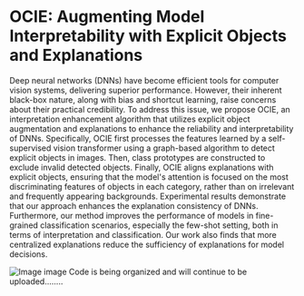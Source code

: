 # OCIE:  Augmenting Model Interpretability with Explicit Objects and Explanations

Deep neural networks (DNNs) have become efficient tools for computer vision systems, delivering superior performance. However, their inherent black-box nature, along with bias and shortcut learning, raise concerns about their practical credibility. To address this issue, we propose OCIE, an interpretation enhancement algorithm that utilizes explicit object augmentation and explanations to enhance the reliability and interpretability of DNNs. Specifically, OCIE first processes the features learned by a self-supervised vision transformer using a graph-based algorithm to detect explicit objects in images. Then, class prototypes are constructed to exclude invalid detected objects. Finally, OCIE aligns explanations with explicit objects, ensuring that the model's attention is focused on the most discriminating features of objects in each category, rather than on irrelevant and frequently appearing backgrounds. Experimental results demonstrate that our approach enhances the explanation consistency of DNNs. Furthermore, our method improves the performance of models in fine-grained classification scenarios, especially the few-shot setting, both in terms of interpretation and classification. Our work also finds that more centralized explanations reduce the sufficiency of explanations for model decisions.

![Image image](https://github.com/DLAIResearch/OCIE/blob/main/misc/OCIE.jpg)
Code is being organized and will continue to be uploaded........
